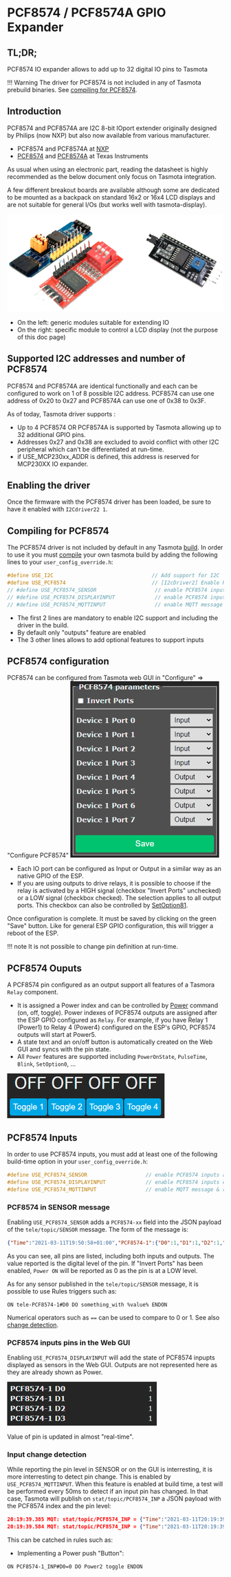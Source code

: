 # PCF8574 / PCF8574A GPIO Expander

## TL;DR;

PCF8574 IO expander allows to add up to 32 digital IO pins to Tasmota

!!! Warning
    The driver for PCF8574 is not included in any of Tasmota prebuild binaries. See [compiling for PCF8574](#compiling-for-pcf8574).

## Introduction

PCF8574 and PCF8574A are I2C 8-bit IOport extender originally designed by Philips (now NXP) but also 
now available from various manufacturer.

* PCF8574 and PCF8574A at [NXP](https://www.nxp.com/docs/en/data-sheet/PCF8574_PCF8574A.pdf)
* [PCF8574](https://www.ti.com/lit/ds/symlink/pcf8574.pdf) and [PCF8574A](https://www.ti.com/lit/ds/symlink/pcf8574a.pdf) at Texas Instruments

As usual when using an electronic part, reading the datasheet is highly recommended as the below 
document only focus on Tasmota integration.

A few different breakout boards are available although some are dedicated to be mounted as a backpack on
standard 16x2 or 16x4 LCD displays and are not suitable for general I/Os (but works well with tasmota-display).

![PCF8574 breakout modules](_media/pcf8574_module.png)

* On the left: generic modules suitable for extending IO
* On the right: specific module to control a LCD display (not the purpose of this doc page)

## Supported I2C addresses and number of PCF8574

PCF8574 and PCF8574A are identical functionally and each can be configured to work on 1 of 8 possible I2C address.
PCF8574 can use one address of 0x20 to 0x27 and PCF8574A can use one of 0x38 to 0x3F.

As of today, Tasmota driver supports :

* Up to 4 PCF8574 OR PCF8574A is supported by Tasmota allowing up to 32 additional GPIO pins.
* Addresses 0x27 and 0x38 are excluded to avoid conflict with other I2C peripheral which can't 
  be differentiated at run-time.
* if USE_MCP230xx_ADDR is defined, this address is reserved for MCP230XX IO expander.

## Enabling the driver

Once the firmware with the PCF8574 driver has been loaded, be sure to have it enabled with `I2Cdriver22 1`. 

## Compiling for PCF8574

The PCF8574 driver is not included by default in any Tasmota [build](https://github.com/arendst/Tasmota/blob/development/BUILDS.md).
In order to use it you must [compile](https://tasmota.github.io/docs/Compile-your-build/) your own tasmota build
by adding the following lines to your `user_config_override.h`:
``` c++
#define USE_I2C                                // Add support for I2C
#define USE_PCF8574                            // [I2cDriver2] Enable PCF8574 I/O Expander (I2C addresses 0x20 - 0x26 and 0x39 - 0x3F) (+1k9 code)
// #define USE_PCF8574_SENSOR                   // enable PCF8574 inputs and outputs in SENSOR message
// #define USE_PCF8574_DISPLAYINPUT             // enable PCF8574 inputs display in Web page
// #define USE_PCF8574_MQTTINPUT                // enable MQTT message & rule process on input change detection : stat/%topic%/PCF8574_INP = {"Time":"2021-03-07T16:19:23+01:00","PCF8574-1_INP":{"D1":1}}
```

* The first 2 lines are mandatory to enable I2C support and including the driver in the build.
* By default only "outputs" feature are enabled
* The 3 other lines allows to add optional features to support inputs

## PCF8574 configuration

PCF8574 can be configured from Tasmota web GUI in "Configure" => "Configure PCF8574"
![PCF8574 configuration screen](_media/pcf8574_configure.png)

* Each IO port can be configured as Input or Output in a similar way as an native GPIO of the ESP.
* If you are using outputs to drive relays, it is possible to choose if the relay is activated by a 
  HIGH signal (checkbox "Invert Ports" unchecked) or a LOW signal (checkbox checked). The selection 
  applies to all output ports. This checkbox can also be controlled by [SetOption81](Commands#setoption81).

Once configuration is complete. It must be saved by clicking on the green "Save" button. Like for 
general ESP GPIO configuration, this will trigger a reboot of the ESP.

!!! note
    It is not possible to change pin definition at run-time.

## PCF8574 Ouputs

A PCF8574 pin configured as an output support all features of a Tasmora `Relay` component.

* It is assigned a Power index and can be controlled by [Power](Commands#power) command (on, off, toggle).
  Power indexes of PCF8574 outputs are assigned after the ESP GPIO configured as `Relay`. For example,
  if you have Relay 1 (Power1) to Relay 4 (Power4) configured on the ESP's GPIO, PCF8574 outputs will start at Power5.
* A state text and an on/off button is automatically created on the Web GUI and syncs with the pin state.
* All `Power` features are supported including `PowerOnState`, `PulseTime`, `Blink`, `SetOption0`, ...

![PCF8574 power GUI](_media/pcf8574_powergui.png)

## PCF8574 Inputs

In order to use PCF8574 inputs, you must add at least one of the following build-time option in
your `user_config_override.h`:

``` c++
#define USE_PCF8574_SENSOR                   // enable PCF8574 inputs and outputs in SENSOR message
#define USE_PCF8574_DISPLAYINPUT             // enable PCF8574 inputs display in Web page
#define USE_PCF8574_MQTTINPUT                // enable MQTT message & rule process on input change detection : stat/%topic%/PCF8574_INP = {"Time":"2021-03-07T16:19:23+01:00","PCF8574-1_INP":{"D1":1}}
```

### PCF8574 in SENSOR message

Enabling `USE_PCF8574_SENSOR` adds a `PCF8574-xx` field into the JSON payload of the `tele/topic/SENSOR`
message. The form of the message is:
``` json
{"Time":"2021-03-11T19:50:58+01:00","PCF8574-1":{"D0":1,"D1":1,"D2":1,"D3":1,"D4":0,"D5":0,"D6":0,"D7":0}}
``` 

As you can see, all pins are listed, including both inputs and outputs. The value reported is the
digital level of the pin. If "Invert Ports" has been enabled, `Power ON` will be reported as 0 as
the pin is at a LOW level.

As for any sensor published in the `tele/topic/SENSOR` message, it is possible to use Rules triggers such as:
```
ON tele-PCF8574-1#D0 DO something_with %value% ENDON
```
Numerical operators such as `==` can be used to compare to 0 or 1. See also [change detection](#input-change-detection).

### PCF8574 inputs pins in the Web GUI

Enabling `USE_PCF8574_DISPLAYINPUT` will add the state of PCF8574 inpupts displayed as sensors
in the Web GUI. Outputs are not represented here as they are already shown as Power.

![PCF8574 inputs GUI](_media/pcf8574_inputgui.png)

Value of pin is updated in almost "real-time".

### Input change detection

While reporting the pin level in SENSOR or on the GUI is interresting, it is more interresting to
detect pin change. This is enabled by `USE_PCF8574_MQTTINPUT`. When this feature is enabled at
build time, a test will be performed every 50ms to detect if an input pin has changed. In that case,
Tasmota will publish on `stat/topic/PCF8574_INP` a JSON payload with the PCF8574 index
and the pin level:
``` json
20:19:39.385 MQT: stat/topic/PCF8574_INP = {"Time":"2021-03-11T20:19:39+01:00","PCF8574-1_INP":{"D0":0}}
20:19:39.584 MQT: stat/topic/PCF8574_INP = {"Time":"2021-03-11T20:19:39+01:00","PCF8574-1_INP":{"D0":1}}
```

This can be catched in rules such as:

* Implementing a Power push "Button":
``` haskel
ON PCF8574-1_INP#D0=0 DO Power2 toggle ENDON
```
